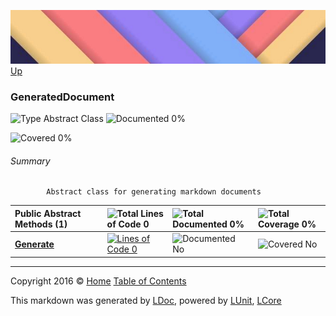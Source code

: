 ![](../Content/LDoc-banner-small.png "")
[Up](../LDoc.md)

### GeneratedDocument

![Type Abstract Class](http://b.repl.ca/v1/Type-Abstract%20Class-blue.png "") ![Documented 0%](http://b.repl.ca/v1/Documented-0%25-red.png "")

![Covered 0%](http://b.repl.ca/v1/Covered-0%25-red.png "")


###### Summary

            Abstract class for generating markdown documents
            

Public Abstract Methods (1) |  | ![Total Lines of Code 0](http://b.repl.ca/v1/Total%20Lines%20of%20Code-0-red.png "") | ![Total Documented 0%](http://b.repl.ca/v1/Total%20Documented-0%25-red.png "") | ![Total Coverage 0%](http://b.repl.ca/v1/Total%20Coverage-0%25-red.png "")
:---  | :---  | :---  | :---  | :--- 
**[Generate](GeneratedDocument_Generate.md)** |     | [![Lines of Code 0](http://b.repl.ca/v1/Lines%20of%20Code-0-red.png "")](../Markdown/GeneratedDocument.cs#L30) | ![Documented No](http://b.repl.ca/v1/Documented-No-red.png "") | ![Covered No](http://b.repl.ca/v1/Covered-No-red.png "")




---

Copyright 2016 &copy; [Home](../../README.md) [Table of Contents](../../TableOfContents.md)

This markdown was generated by [LDoc](https://github.com/CodeSingularity/LDoc), powered by [LUnit](https://github.com/CodeSingularity/LUnit), [LCore](https://github.com/CodeSingularity/LCore)

